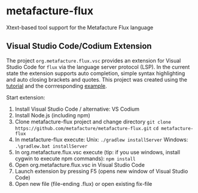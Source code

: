 # metafacture-flux
Xtext-based tool support for the Metafacture Flux language

Visual Studio Code/Codium Extension
---------------------------
The project `org.metafacture.flux.vsc` provides an extension for Visual Studio Code for `flux` via the language server protocol (LSP). In the current state the extension supports auto completion, simple syntax highlighting and auto closing brackets and quotes. This project was created using the [tutorial](https://www.typefox.io/blog/building-a-vs-code-extension-with-xtext-and-the-language-server-protocol) and the corrresponding [example](https://github.com/TypeFox/languageserver-example).

Start extension:

1. Install Visual Studio Code / alternative: VS Codium
2. Install Node.js (including npm)
3. Clone metafacture-flux project and change directory
`git clone https://github.com/metafacture/metafacture-flux.git`
`cd metafacture-flux`
4. In metafacture-flux execute:
Unix: `./gradlew installServer`
Windows: `.\gradlew.bat installServer`
5. In org.metafacture.flux.vsc execute (tip: if you use windows, install cygwin to execute npm commands):
`npm install`
6. Open org.metafacture.flux.vsc in Visual Studio Code
7. Launch extension by pressing F5 (opens new window of Visual Studio Code)
8. Open new file (file-ending .flux) or open existing fix-file
